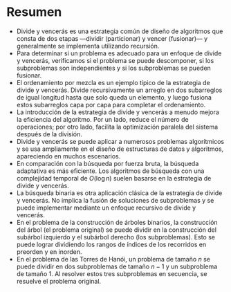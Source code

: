 # Resumen

- Divide y vencerás es una estrategia común de diseño de algoritmos que consta de dos etapas —dividir (particionar) y vencer (fusionar)— y generalmente se implementa utilizando recursión.
- Para determinar si un problema es adecuado para un enfoque de divide y vencerás, verificamos si el problema se puede descomponer, si los subproblemas son independientes y si los subproblemas se pueden fusionar.
- El ordenamiento por mezcla es un ejemplo típico de la estrategia de divide y vencerás. Divide recursivamente un arreglo en dos subarreglos de igual longitud hasta que solo queda un elemento, y luego fusiona estos subarreglos capa por capa para completar el ordenamiento.
- La introducción de la estrategia de divide y vencerás a menudo mejora la eficiencia del algoritmo. Por un lado, reduce el número de operaciones; por otro lado, facilita la optimización paralela del sistema después de la división.
- Divide y vencerás se puede aplicar a numerosos problemas algorítmicos y se usa ampliamente en el diseño de estructuras de datos y algoritmos, apareciendo en muchos escenarios.
- En comparación con la búsqueda por fuerza bruta, la búsqueda adaptativa es más eficiente. Los algoritmos de búsqueda con una complejidad temporal de $O(\log n)$ suelen basarse en la estrategia de divide y vencerás.
- La búsqueda binaria es otra aplicación clásica de la estrategia de divide y vencerás. No implica la fusión de soluciones de subproblemas y se puede implementar mediante un enfoque recursivo de divide y vencerás.
- En el problema de la construcción de árboles binarios, la construcción del árbol (el problema original) se puede dividir en la construcción del subárbol izquierdo y el subárbol derecho (los subproblemas). Esto se puede lograr dividiendo los rangos de índices de los recorridos en preorden y en inorden.
- En el problema de las Torres de Hanói, un problema de tamaño $n$ se puede dividir en dos subproblemas de tamaño $n-1$ y un subproblema de tamaño $1$. Al resolver estos tres subproblemas en secuencia, se resuelve el problema original.
